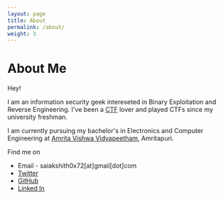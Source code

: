 ```yaml
---
layout: page
title: About
permalink: /about/
weight: 3
---
```


# **About Me**

Hey!

I am an information security geek intereseted in Binary Exploitation and Reverse Engineering. I've been a [CTF](https://ctftime.org/ctf-wtf/) lover and played CTFs since my university freshman.

I am currently pursuing my bachelor's in Electronics and Computer Engineering at [Amrita Vishwa Vidyapeetham](https://amrita.edu/campus/amritapuri/), Amritapuri.

Find me on
- Email - saiakshith0x72[at]gmail[dot]com
- [Twitter](https://twitter.com/thelupwn)
- [GitHub](https://github.com/tempwn)
- [Linked In](https://linkedin.com/in/sai-akshith-naeeni)

<!--- Commented

<div class="row">
{% include about/skills.html title="Programming Skills" source=site.data.programming-skills %}
{% include about/skills.html title="Other Skills" source=site.data.other-skills %}
</div>

<div class="row">
{% include about/timeline.html %}
</div>

--->